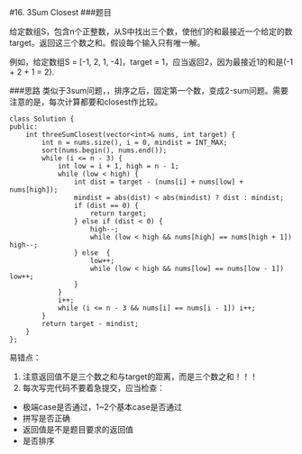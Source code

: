 #16. 3Sum Closest
###题目

给定数组S，包含n个正整数，从S中找出三个数，使他们的和最接近一个给定的数target。返回这三个数之和。假设每个输入只有唯一解。

例如，给定数组S = [-1, 2, 1, -4]，target = 1，应当返回2，因为最接近1的和是(-1 + 2 + 1 = 2).


###思路
类似于3sum问题，，排序之后，固定第一个数，变成2-sum问题。需要注意的是，每次计算都要和closest作比较。
```
class Solution {
public:
    int threeSumClosest(vector<int>& nums, int target) {
        int n = nums.size(), i = 0, mindist = INT_MAX;
        sort(nums.begin(), nums.end());
        while (i <= n - 3) {
            int low = i + 1, high = n - 1;
            while (low < high) {
                int dist = target - (nums[i] + nums[low] + nums[high]);
                mindist = abs(dist) < abs(mindist) ? dist : mindist;
                if (dist == 0) {
                    return target;
                } else if (dist < 0) {
                    high--;
                    while (low < high && nums[high] == nums[high + 1]) high--;
                } else  {
                    low++;
                    while (low < high && nums[low] == nums[low - 1]) low++;
                }
            }
            i++;
            while (i <= n - 3 && nums[i] == nums[i - 1]) i++;
        }
        return target - mindist;
    }
};
```

易错点：

1. 注意返回值不是三个数之和与target的距离，而是三个数之和！！！
2. 每次写完代码不要着急提交，应当检查：
 - 极端case是否通过，1~2个基本case是否通过
 - 拼写是否正确
 - 返回值是不是题目要求的返回值
 - 是否排序
